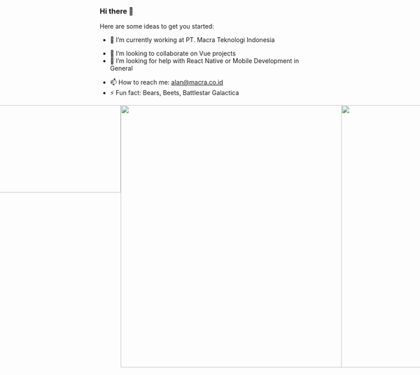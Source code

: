 ### Hi there 👋
 
Here are some ideas to get you started:

- 🔭 I’m currently working at PT. Macra Teknologi Indonesia
<!-- 🌱 I’m currently learning ... -->
- 👯 I’m looking to collaborate on Vue projects
- 🤔 I’m looking for help with React Native or Mobile Development in General
<!-- - 💬 Ask me about -->
- 📫 How to reach me: alan@macra.co.id
- ⚡ Fun fact: Bears, Beets, Battlestar Galactica


<div style="display: flex; justify-content: center">
 <img style="height: 200px; width: 300px" src="https://github-readme-stats.vercel.app/api?username=pandoralarm&count_private=true&show_icons=true&theme=radical"/> 
 <img style="height: 200px; width: 300px" src="https://github-readme-stats.vercel.app/api/top-langs/?username=pandoralarm&layout=compact&count_private=true&show_icons=true&theme=radical"/>
 <img style="width: 600px" src="http://github-readme-streak-stats.herokuapp.com?user=pandoralarm&theme=radical&border_radius=12"/> 
 <img style="width: 600px" src="https://spotify-recently-played-readme.vercel.app/api?user=217z2yhhjgvsfltv7klzp4zmy"/> 
</div>
